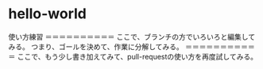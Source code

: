 # hello-world
使い方練習
＝＝＝＝＝＝＝＝＝＝
ここで、ブランチの方でいろいろと編集してみる。
つまり、ゴールを決めて、作業に分解してみる。
＝＝＝＝＝＝＝＝＝＝＝
ここで、もう少し書き加えてみて、pull-requestの使い方を再度試してみる。

